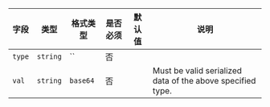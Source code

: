 | 字段 | 类型 | 格式类型 | 是否必须 | 默认值 | 说明 |
|---|---|---|---|---|---|
| `type` | `string` | `` | 否 |  |
| `val` | `string` | `base64` | 否 |  | Must be valid serialized data of the above specified type. |
